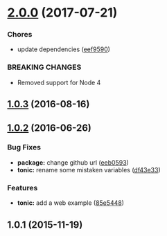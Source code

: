 <a name="2.0.0"></a>
# [2.0.0](https://github.com/mljs/naive-bayes/compare/v1.0.3...v2.0.0) (2017-07-21)


### Chores

* update dependencies ([eef9590](https://github.com/mljs/naive-bayes/commit/eef9590))


### BREAKING CHANGES

* Removed support for Node 4



<a name="1.0.3"></a>
## [1.0.3](https://github.com/mljs/naive-bayes/compare/v1.0.2...v1.0.3) (2016-08-16)



<a name="1.0.2"></a>
## [1.0.2](https://github.com/mljs/naive-bayes/compare/v1.0.1...v1.0.2) (2016-06-26)


### Bug Fixes

* **package:** change github url ([eeb0593](https://github.com/mljs/naive-bayes/commit/eeb0593))
* **tonic:** rename some mistaken variables ([df43e33](https://github.com/mljs/naive-bayes/commit/df43e33))


### Features

* **tonic:** add a web example ([85e5448](https://github.com/mljs/naive-bayes/commit/85e5448))



<a name="1.0.1"></a>
## 1.0.1 (2015-11-19)



